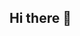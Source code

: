 ## Hi there 👋

<!--
**FergusB00/FergusB00** is a ✨ _special_ ✨ repository because its `README.md` (this file) appears on your GitHub profile.

Here are some ideas to get you started:

- 🔭 I’m currently working on Le Wagon's intensive web development and AI bootcamp.
- 🌱 I’m currently learning HTML, CSS, Bootstrap, JavaScript ES6, SQL, git, GitHub, Heroku and Ruby on Rails.
-->
